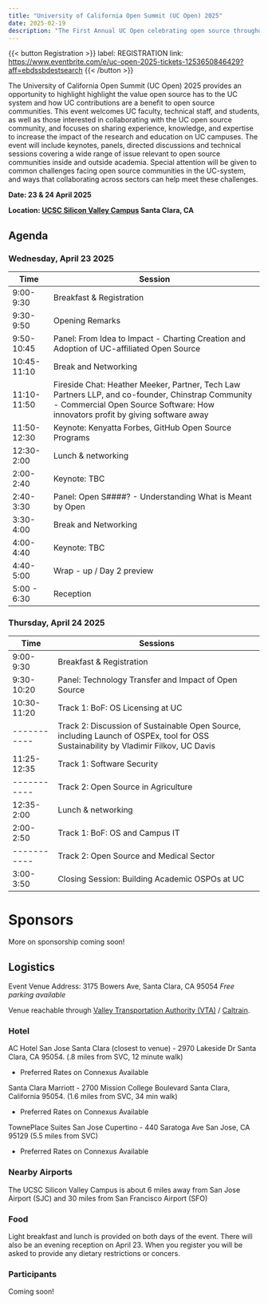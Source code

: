 ```yaml
---
title: "University of California Open Summit (UC Open) 2025"
date: 2025-02-19
description: "The First Annual UC Open celebrating open source throughout the UC system:  23 & 24 April 2025 – Santa Clara, CA"
---
```


{{< button Registration >}}
label: REGISTRATION
link: https://www.eventbrite.com/e/uc-open-2025-tickets-1253650846429?aff=ebdssbdestsearch
{{< /button >}}


The University of California Open Summit (UC Open) 2025 provides an opportunity to highlight highlight the value open source has to the UC system and how UC contributions are a benefit to open source communities.  This event welcomes UC faculty, technical staff, and students, as well as those interested in collaborating with the UC open source community, and focuses on sharing experience, knowledge, and expertise to increase the impact of the research and education on UC campuses. The event will include keynotes, panels, directed discussions and technical sessions covering a wide range of issue relevant to open source communities inside and outside academia. Special attention will be given to common challenges facing open source communities in the UC-system, and ways that collaborating across sectors can help meet these challenges.

**Date: 23 & 24 April 2025**

**Location: [UCSC Silicon Valley Campus](https://siliconvalley.ucsc.edu/facility/) Santa Clara, CA**

## Agenda

### Wednesday, April 23 2025

| Time        | Session                  |
| ----------- | ------------------------ |
| 9:00-9:30   | Breakfast & Registration |
| 9:30-9:50   | Opening Remarks          |
| 9:50-10:45  | Panel: From Idea to Impact - Charting Creation and Adoption of UC-affiliated Open Source |
| 10:45-11:10 | Break and Networking     |
| 11:10-11:50 | Fireside Chat: Heather Meeker, Partner, Tech Law Partners LLP, and co-founder, Chinstrap Community - Commercial Open Source Software: How innovators profit by giving software away |
| 11:50-12:30 | Keynote: Kenyatta Forbes, GitHub Open Source Programs |
| 12:30-2:00  | Lunch & networking       |
| 2:00-2:40   | Keynote: TBC             |
| 2:40-3:30   | Panel: Open S####? - Understanding What is Meant by Open |
| 3:30-4:00   | Break and Networking     |
| 4:00-4:40   | Keynote: TBC             |
| 4:40-5:00   | Wrap - up / Day 2 preview |
| 5:00 - 6:30 | Reception                |

### Thursday, April 24 2025

| Time        | Sessions                   |
| ----------- | ----------------------------- |
| 9:00-9:30   | Breakfast & Registration      |
| 9:30-10:20  | Panel: Technology Transfer and Impact of Open Source|
| 10:30-11:20 | Track 1: BoF: OS Licensing at UC       | 
| ----------- | Track 2: Discussion of Sustainable Open Source, including Launch of OSPEx, tool for OSS Sustainability by Vladimir Filkov, UC Davis|
| 11:25-12:35 | Track 1: Software Security    | 
| ----------- | Track 2: Open Source in Agriculture   |
| 12:35-2:00  | Lunch & networking            |
| 2:00-2:50   | Track 1: BoF: OS and Campus IT  | 
| ----------- | Track 2: Open Source and Medical Sector |
| 3:00-3:50   | Closing Session: Building Academic OSPOs at UC  |

# Sponsors
More on sponsorship coming soon!


## Logistics

Event Venue Address:  3175 Bowers Ave, Santa Clara, CA 95054
*Free parking available*

Venue reachable through [Valley Transportation Authority (VTA)](https://www.vta.org/) / [Caltrain](https://www.caltrain.com/). 

### Hotel
AC Hotel San Jose Santa Clara (closest to venue) - 2970 Lakeside Dr Santa Clara, CA 95054. (.8 miles from SVC, 12 minute walk)
- Preferred Rates on Connexus Available

Santa Clara Marriott - 2700 Mission College Boulevard Santa Clara, California 95054. (1.6 miles from SVC, 34 min walk)
- Preferred Rates on Connexus Available

TownePlace Suites San Jose Cupertino - 440 Saratoga Ave San Jose, CA 95129 (5.5 miles from SVC)
- Preferred Rates on Connexus Available


### Nearby Airports

The UCSC Silicon Valley Campus is about 6 miles away from San Jose Airport (SJC) and 30 miles from San Francisco Airport (SFO)

### Food

Light breakfast and lunch is provided on both days of the event. There will also be an evening reception on April 23. When you register you will be asked to provide any dietary restrictions or concers. 

### Participants

Coming soon!

